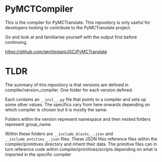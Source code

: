 # PyMCTCompiler

This is the compiler for PyMCTranslate. This repository is only useful for developers looking to contribute to the PyMCTranslate project.

Go and look at and familiarise yourself with the output first before continuing.

https://github.com/gentlegiantJGC/PyMCTranslate


# TLDR

The summary of this repository is that versions are defined in compiler/version_compiler. One folder for each version defined.

Each contains an `__init__.py` file that points to a compiler and sets up some other values. The specifics vary from here onwards depending on which compiler is chosen but it is mostly the same.

Folders within the version represent namespace and then nested folders represent group_name.

Within these folders are `__include_blocks__.json` and `__include_entities__.json` files. These JSON files reference files within the compiler/primitives directory and inherit their data. The primitive files can in turn reference code within compiler/primitives/scripts depending on what is imported in the specific compiler 
